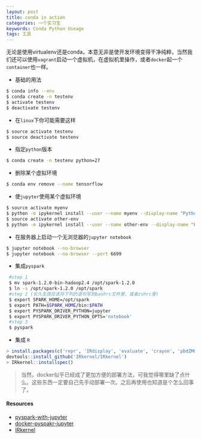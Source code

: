 ```yaml
---
layout: post
title: conda in action
categories: 一个实习生
keywords: Conda Python Useage
tags: 工具
---
```



无论是使用virtualenv还是conda，本意无非是使开发环境变得干净纯粹，当然我们还可以使用`vagrant`启动一个虚拟机，在虚拟机里操作，或者`docker`起一个`container`也一样。

* 基础的用法
```bash
$ conda info --env
$ conda create -n testenv
$ activate testenv
$ deactivate testenv
```
* 在`linux`下你可能需要这样
```bash
$ source activate testenv
$ source deactivate testenv
```
* 指定`python`版本
```bash
$ conda create -n testenv python=27
```
* 删除某个虚拟环境
```bash
$ conda env remove --name tensorflow
```

* 使`jupyter`使用某个虚拟环境
```bash
$ source activate myenv
$ python -m ipykernel install --user --name myenv --display-name "Python (myenv)"
$ source activate other-env
$ python -m ipykernel install --user --name other-env --display-name "Python (other-env)"
```

* 在服务器上启动一个无浏览器的`jupyter notebook`
```bash
$ jupyter notebook --no-browser
$ jupyter notebook --no-browser --port 6699
```

* 集成`pyspark`
```bash
 #step 1 
 $ mv spark-1.2.0-bin-hadoop2.4 /opt/spark-1.2.0
 $ ln -s /opt/spark-1.2.0 /opt/spark
 #step 2 (长久生效应该将下列的语句写到bashrc文件里，或者zshrc里)
 $ export SPARK_HOME=/opt/spark
 $ export PATH=$SPARK_HOME/bin:$PATH
 $ export PYSPARK_DRIVER_PYTHON=jupyter
 $ export PYSPARK_DRIVER_PYTHON_OPTS='notebook'
 #step 3 
 $ pyspark
```

* 集成 `R`
```R
> install.packages(c('repr', 'IRdisplay', 'evaluate', 'crayon', 'pbdZMQ', 'devtools', 'uuid', 'digest'))
devtools::install_github('IRkernel/IRkernel')
> IRkernel::installspec()
```

> 当然，docker似乎已经成了更加方便的部署方法，可我觉得哪里缺了点什么。这些东西一定要自己先手动部署一次。之后再使用也知道是个怎么回事了。

#### Resources

* [pyspark-with-jupyter](https://blog.sicara.com/get-started-pyspark-jupyter-guide-tutorial-ae2fe84f594f)
* [docker-pyspakr-jupyter](https://github.com/jupyter/docker-stacks/tree/master/pyspark-notebook)
* [IRkernel](https://github.com/IRkernel/IRkernel)
